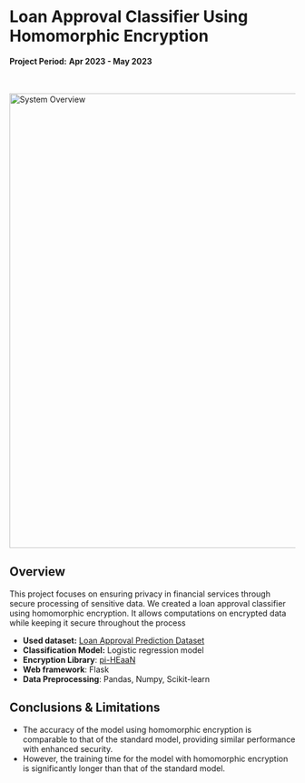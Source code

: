 # **Loan Approval Classifier Using Homomorphic Encryption**
**Project Period:** **Apr 2023 - May 2023**  <br><br><br>

<img src="https://github.com/user-attachments/assets/8a03ddc8-fe56-41a4-9c27-2cf011a84cad" alt="System Overview" width="800"/>


## Overview
This project focuses on ensuring privacy in financial services through secure processing of sensitive data. We created a loan approval classifier using homomorphic encryption. It allows computations on encrypted data while keeping it secure throughout the process

- **Used dataset:** [Loan Approval Prediction Dataset](https://www.kaggle.com/datasets/sonalisingh1411/loan-approval-prediction?resource=download&select=Training+Dataset.csv)
- **Classification Model:** Logistic regression model
- **Encryption Library**: [pi-HEaaN](https://pypi.org/project/pi-heaan/0.4.2/)
- **Web framework**: Flask 
- **Data Preprocessing**: Pandas, Numpy, Scikit-learn

## Conclusions & Limitations
- The accuracy of the model using homomorphic encryption is comparable to that of the standard model, providing similar performance with enhanced security.
- However, the training time for the model with homomorphic encryption is significantly longer than that of the standard model.





